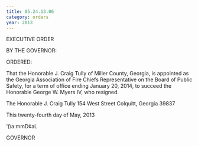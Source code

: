 ```yaml
---
title: 05.24.13.06
category: orders
year: 2013
---
```

 

EXECUTIVE ORDER

BY THE GOVERNOR:

ORDERED:

That the Honorable J. Craig Tully of Miller County, Georgia, is
appointed as the Georgia Association of Fire Chiefs Representative
on the Board of Public Safety, for a term of office ending January
20, 2014, to succeed the Honorable George W. Myers IV, who
resigned.

The Honorable J. Craig Tully
154 West Street
Colquitt, Georgia 39837

This twenty-fourth day of May, 2013

‘(\a:mmD¢aL

GOVERNOR

